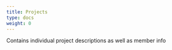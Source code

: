 ```yaml
---
title: Projects
type: docs
weight: 0
---
```


Contains individual project descriptions as well as member info